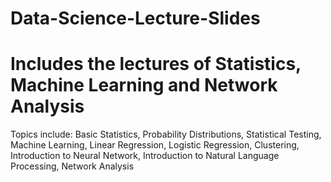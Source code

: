 # Data-Science-Lecture-Slides
# Includes the lectures of Statistics, Machine Learning and Network Analysis
Topics include: Basic Statistics, Probability Distributions, Statistical Testing, Machine Learning, Linear Regression, Logistic Regression, Clustering, Introduction to Neural Network, Introduction to Natural Language Processing, Network Analysis 
